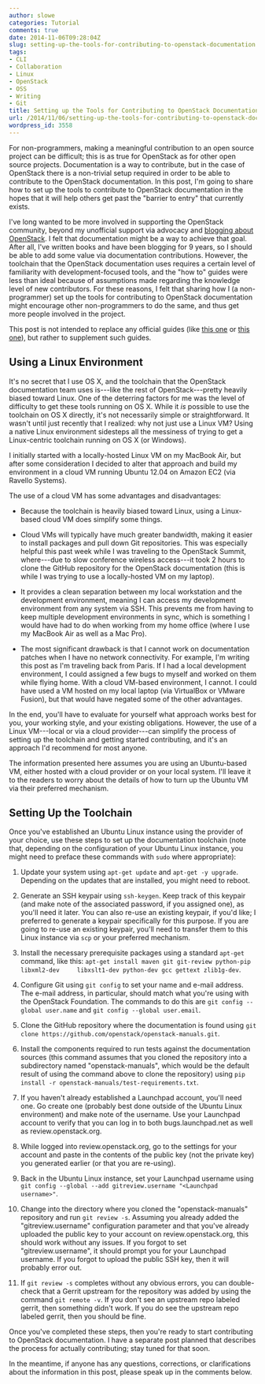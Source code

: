 ```yaml
---
author: slowe
categories: Tutorial
comments: true
date: 2014-11-06T09:28:04Z
slug: setting-up-the-tools-for-contributing-to-openstack-documentation
tags:
- CLI
- Collaboration
- Linux
- OpenStack
- OSS
- Writing
- Git
title: Setting up the Tools for Contributing to OpenStack Documentation
url: /2014/11/06/setting-up-the-tools-for-contributing-to-openstack-documentation/
wordpress_id: 3558
---
```


For non-programmers, making a meaningful contribution to an open source project can be difficult; this is as true for OpenStack as for other open source projects. Documentation is a way to contribute, but in the case of OpenStack there is a non-trivial setup required in order to be able to contribute to the OpenStack documentation. In this post, I'm going to share how to set up the tools to contribute to OpenStack documentation in the hopes that it will help others get past the "barrier to entry" that currently exists.

I've long wanted to be more involved in supporting the OpenStack community, beyond my unofficial support via advocacy and [blogging about OpenStack](/tags/openstack/). I felt that documentation might be a way to achieve that goal. After all, I've written books and have been blogging for 9 years, so I should be able to add some value via documentation contributions. However, the toolchain that the OpenStack documentation uses requires a certain level of familiarity with development-focused tools, and the "how to" guides were less than ideal because of assumptions made regarding the knowledge level of new contributors. For these reasons, I felt that sharing how I (a non-programmer) set up the tools for contributing to OpenStack documentation might encourage other non-programmers to do the same, and thus get more people involved in the project.

This post is not intended to replace any official guides (like [this one](https://wiki.openstack.org/wiki/Documentation) or [this one](https://wiki.openstack.org/wiki/Documentation/HowTo)), but rather to supplement such guides.

## Using a Linux Environment

It's no secret that I use OS X, and the toolchain that the OpenStack documentation team uses is---like the rest of OpenStack---pretty heavily biased toward Linux. One of the deterring factors for me was the level of difficulty to get these tools running on OS X. While it _is_ possible to use the toolchain on OS X directly, it's not necessarily simple or straightforward. It wasn't until just recently that I realized: why not just use a Linux VM? Using a native Linux environment sidesteps all the messiness of trying to get a Linux-centric toolchain running on OS X (or Windows).

I initially started with a locally-hosted Linux VM on my MacBook Air, but after some consideration I decided to alter that approach and build my environment in a cloud VM running Ubuntu 12.04 on Amazon EC2 (via Ravello Systems).

The use of a cloud VM has some advantages and disadvantages:

* Because the toolchain is heavily biased toward Linux, using a Linux-based cloud VM does simplify some things.

* Cloud VMs will typically have much greater bandwidth, making it easier to install packages and pull down Git repositories. This was especially helpful this past week while I was traveling to the OpenStack Summit, where---due to slow conference wireless access---it took 2 hours to clone the GitHub repository for the OpenStack documentation (this is while I was trying to use a locally-hosted VM on my laptop).

* It provides a clean separation between my local workstation and the development environment, meaning I can access my development environment from any system via SSH. This prevents me from having to keep multiple development environments in sync, which is something I would have had to do when working from my home office (where I use my MacBook Air as well as a Mac Pro).

* The most significant drawback is that I cannot work on documentation patches when I have no network connectivity. For example, I'm writing this post as I'm traveling back from Paris. If I had a local development environment, I could assigned a few bugs to myself and worked on them while flying home. With a cloud VM-based environment, I cannot. I could have used a VM hosted on my local laptop (via VirtualBox or VMware Fusion), but that would have negated some of the other advantages.

In the end, you'll have to evaluate for yourself what approach works best for you, your working style, and your existing obligations. However, the use of a Linux VM---local or via a cloud provider---can simplify the process of setting up the toolchain and getting started contributing, and it's an approach I'd recommend for most anyone.

The information presented here assumes you are using an Ubuntu-based VM, either hosted with a cloud provider or on your local system. I'll leave it to the readers to worry about the details of how to turn up the Ubuntu VM via their preferred mechanism.

## Setting Up the Toolchain

Once you've established an Ubuntu Linux instance using the provider of your choice, use these steps to set up the documentation toolchain (note that, depending on the configuration of your Ubuntu Linux instance, you might need to preface these commands with `sudo` where appropriate):

1. Update your system using `apt-get update` and `apt-get -y upgrade`. Depending on the updates that are installed, you might need to reboot.

2. Generate an SSH keypair using `ssh-keygen`. Keep track of this keypair (and make note of the associated password, if you assigned one), as you'll need it later. You can also re-use an existing keypair, if you'd like; I preferred to generate a keypair specifically for this purpose. If you are going to re-use an existing keypair, you'll need to transfer them to this Linux instance via `scp` or your preferred mechanism.

3. Install the necessary prerequisite packages using a standard `apt-get` command, like this: `apt-get install maven git git-review python-pip libxml2-dev     libxslt1-dev python-dev gcc gettext zlib1g-dev`.

4. Configure Git using `git config` to set your name and e-mail address. The e-mail address, in particular, should match what you're using with the OpenStack Foundation. The commands to do this are `git config --global user.name` and `git config --global user.email`.

5. Clone the GitHub repository where the documentation is found using `git clone https://github.com/openstack/openstack-manuals.git`.

6. Install the components required to run tests against the documentation sources (this command assumes that you cloned the repository into a subdirectory named "openstack-manuals", which would be the default result of using the command above to clone the repository) using `pip install -r openstack-manuals/test-requirements.txt`.

7. If you haven't already established a Launchpad account, you'll need one. Go create one (probably best done outside of the Ubuntu Linux environment) and make note of the username. Use your Launchpad account to verify that you can log in to both bugs.launchpad.net as well as review.openstack.org.

8. While logged into review.openstack.org, go to the settings for your account and paste in the contents of the public key (not the private key) you generated earlier (or that you are re-using).

9. Back in the Ubuntu Linux instance, set your Launchpad username using `git config --global --add gitreview.username "<Launchpad username>"`.

10. Change into the directory where you cloned the "openstack-manuals" repository and run `git review -s`. Assuming you already added the "gitreview.username" configuration parameter and that you've already uploaded the public key to your account on review.openstack.org, this should work without any issues. If you forgot to set "gitreview.username", it should prompt you for your Launchpad username. If you forgot to upload the public SSH key, then it will probably error out.

11. If `git review -s` completes without any obvious errors, you can double-check that a Gerrit upstream for the repository was added by using the command `git remote -v`. If you don't see an upstream repo labeled gerrit, then something didn't work. If you do see the upstream repo labeled gerrit, then you should be fine.

Once you've completed these steps, then you're ready to start contributing to OpenStack documentation. I have a separate post planned that describes the process for actually contributing; stay tuned for that soon.

In the meantime, if anyone has any questions, corrections, or clarifications about the information in this post, please speak up in the comments below.
